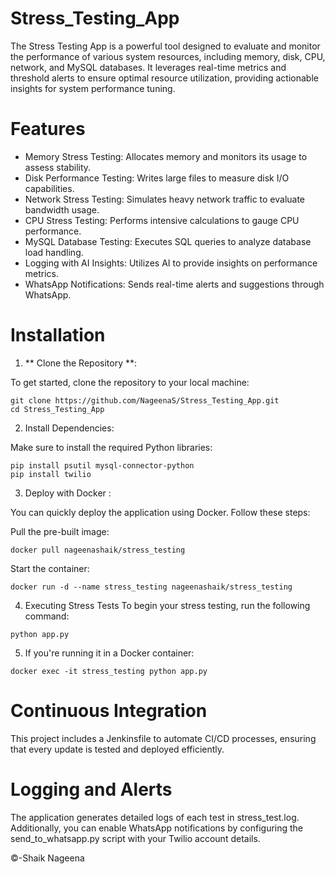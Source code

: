 # Stress_Testing_App

The Stress Testing App is a powerful tool designed to evaluate and monitor the performance of various system resources, including memory, disk, CPU, network, and MySQL databases. It leverages real-time metrics and threshold alerts to ensure optimal resource utilization, providing actionable insights for system performance tuning.
# Features
- Memory Stress Testing: Allocates memory and monitors its usage to assess stability.
- Disk Performance Testing: Writes large files to measure disk I/O capabilities.
- Network Stress Testing: Simulates heavy network traffic to evaluate bandwidth usage.
- CPU Stress Testing: Performs intensive calculations to gauge CPU performance.
- MySQL Database Testing: Executes SQL queries to analyze database load handling.
- Logging with AI Insights: Utilizes AI to provide insights on performance metrics.
- WhatsApp Notifications: Sends real-time alerts and suggestions through WhatsApp.

# Installation
1. ** Clone the Repository **:

To get started, clone the repository to your local machine:
```
git clone https://github.com/NageenaS/Stress_Testing_App.git
cd Stress_Testing_App
```
2. Install Dependencies:

Make sure to install the required Python libraries:
```
pip install psutil mysql-connector-python
pip install twilio
```
3. Deploy with Docker :

You can quickly deploy the application using Docker. Follow these steps:

Pull the pre-built image:

```
docker pull nageenashaik/stress_testing
```
Start the container:
```
docker run -d --name stress_testing nageenashaik/stress_testing
```
4. Executing Stress Tests
To begin your stress testing, run the following command:
```
python app.py
```
5. If you're running it in a Docker container:
```
docker exec -it stress_testing python app.py
```

# Continuous Integration
This project includes a Jenkinsfile to automate CI/CD processes, ensuring that every update is tested and deployed efficiently.


# Logging and Alerts
The application generates detailed logs of each test in stress_test.log. Additionally, you can enable WhatsApp notifications by configuring the send_to_whatsapp.py script with your Twilio account details.


&copy;-Shaik Nageena

